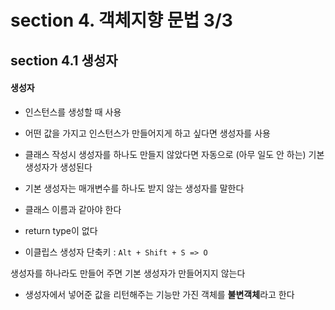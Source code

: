 # section 4. 객체지향 문법 3/3
## section 4.1 생성자

#### 생성자 
- 인스턴스를 생성할 때 사용
- 어떤 값을 가지고 인스턴스가 만들어지게 하고 싶다면 생성자를 사용
- 클래스 작성시 생성자를 하나도 만들지 않았다면 자동으로 (아무 일도 안 하는) 기본 생성자가 생성된다
- 기본 생성자는 매개변수를 하나도 받지 않는 생성자를 말한다


- 클래스 이름과 같아야 한다
- return type이 없다

- 이클립스 생성자 단축키 : ```Alt + Shift + S => O```

 
 생성자를 하나라도 만들어 주면 기본 생성자가 만들어지지 않는다  

  - 생성자에서 넣어준 값을 리턴해주는 기능만 가진 객체를 **불변객체**라고 한다




